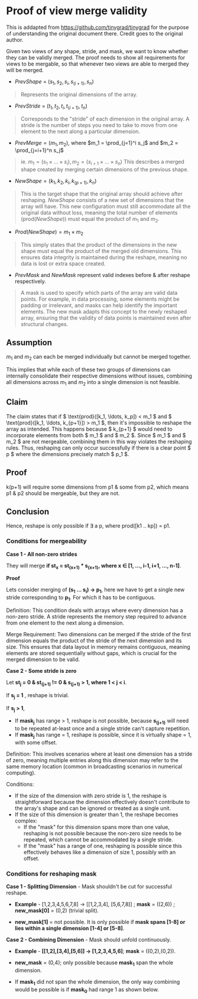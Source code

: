 # Proof of view merge validity
This is addapted from https://github.com/tinygrad/tinygrad for the purpose of understanding the original document there. Credit goes to the original author.

Given two views of any shape, stride, and mask, we want to know whether they can be validly merged.
The proof needs to show all requirements for views to be mergable, so that whenever two views are able to merged they will be merged.

<!-- 1. Dimension $d$ = represents the size of an array along a specific dimension
1. Stride $st$ -->
- $PrevShape$ = $(s_1, s_2, s_i, s_{(i+1)}, s_n)$
> Represents the original dimensions of the array.
- $PrevStride$ = $(t_1, t_2, t_i, t_{(i+1)}, t_n)$
> Corresponds to the "stride" of each dimension in the original array. A stride is the number of steps you need to take to move from one element to the next along a particular dimension.

- $PrevMerge = (m_1, m_2)$, where $m_1 = \prod_{j=1}^i s_j$ and $m_2 = \prod_{j=i+1}^n s_j$
> ie. $m_1 = (s_1 \times ... \times s_i), m_2 = (s_{i+1} \times ... \times s_n)$
> This describes a merged shape created by merging certain dimensions of the previous shape.

- $NewShape = (k_1, k_2, k_l, k_{(p+1)}, k_n)$
> This is the target shape that the original array should achieve after reshaping. $NewShape$ consists of a new set of dimensions that the array will have. This new configuration must still accommodate all the original data without loss, meaning the total number of elements (prod($NewShape$)) must equal the product of $m_1$ and $m_2$.

- $Prod(NewShape) = m_1 \times m_2$
> This simply states that the product of the dimensions in the new shape must equal the product of the merged old dimensions. This ensures data integrity is maintained during the reshape, meaning no data is lost or extra space created.

- $PrevMask$ and $NewMask$ represent valid indexes before & after reshape respectively.
> A mask is used to specify which parts of the array are valid data points. For example, in data processing, some elements might be padding or irrelevant, and masks can help identify the important elements. The new mask adapts this concept to the newly reshaped array, ensuring that the validity of data points is maintained even after structural changes.



## Assumption
$m_1$ and $m_2$ can each be merged individually but cannot be merged together.

This implies that while each of these two groups of dimensions can internally consolidate their respective dimensions without issues, combining all dimensions across $m_1$ and $m_2$ into a single dimension is not feasible.

## Claim
The claim states that if $ \text{prod}([k_1, \ldots, k_p]) < m_1 $ and $ \text{prod}([k_1, \ldots, k_{p+1}]) > m_1 $, then it's impossible to reshape the array as intended. This happens because $ k_{p+1} $ would need to incorporate elements from both $ m_1 $ and $ m_2 $. Since $ m_1 $ and $ m_2 $ are not mergeable, combining them in this way violates the reshaping rules. Thus, reshaping can only occur successfully if there is a clear point $ p $ where the dimensions precisely match $ p_1 $.

## Proof

k(p+1) will require some dimensions from p1 & some from p2, which means p1 & p2 should be mergeable, but they are not.

## Conclusion

Hence, reshape is only possible if ∃ a p, where prod([k1 .. kp]) = p1.


### Conditions for mergeability

**Case 1 - All non-zero strides**

They will merge **if st<sub>x</sub> = st<sub>(x+1)</sub> * s<sub>(x+1)</sub>, where x ∈ [1, ..., i-1, i+1, ..., n-1]**.

**Proof**

Lets consider merging of **(s<sub>1</sub> ... s<sub>i</sub>) -> p<sub>1</sub>**, here we have to get a single new stride corresponding to **p<sub>1</sub>**. For which it has to be contiguous. 

Definition: This condition deals with arrays where every dimension has a non-zero stride. A stride represents the memory step required to advance from one element to the next along a dimension.

Merge Requirement: Two dimensions can be merged if the stride of the first dimension equals the product of the stride of the next dimension and its size. This ensures that data layout in memory remains contiguous, meaning elements are stored sequentially without gaps, which is crucial for the merged dimension to be valid.

**Case 2 - Some stride is zero**

Let **st<sub>j</sub> = 0 & st<sub>(j+1)</sub> != 0 & s<sub>(j+1)</sub> > 1, where 1 < j < i**.

If **s<sub>j</sub> = 1** , reshape is trivial.

If **s<sub>j</sub> > 1**,
- If **mask<sub>j</sub>** has range > 1,
	reshape is not possible, because **s<sub>(j+1)</sub>** will need to be repeated at-least once and a single stride can't capture repetition.
- If **mask<sub>j</sub>** has range = 1,  reshape is possible, since it is virtually shape = 1, with some offset.

Definition: This involves scenarios where at least one dimension has a stride of zero, meaning multiple entries along this dimension may refer to the same memory location (common in broadcasting scenarios in numerical computing).

Conditions:
  - If the size of the dimension with zero stride is 1, the reshape is straightforward because the dimension effectively doesn't contribute to the array's shape and can be ignored or treated as a single unit.
  - If the size of this dimension is greater than 1, the reshape becomes complex:
    - If the "mask" for this dimension spans more than one value, reshaping is not possible because the non-zero size needs to be repeated, which cannot be accommodated by a single stride.
    - If the "mask" has a range of one, reshaping is possible since this effectively behaves like a dimension of size 1, possibly with an offset.


### Conditions for reshaping mask

**Case 1 - Splitting Dimension** - Mask shouldn't be cut for successful reshape.

- **Example** - 
[1,2,3,4,5,6,7,8] -> [[1,2,3,4], [5,6,7,8]] ; **mask** = ((2,6)) ; **new_mask[0]** = (0,2) (trivial split).

- **new_mask[1]** = not possible. It is only possible if **mask spans [1-8] or lies within a single dimension [1-4] or [5-8]**.


**Case 2 - Combining Dimension** - Mask should unfold continuously.

- **Example** - **[[1,2],[3,4],[5,6]] -> [1,2,3,4,5,6]**;  **mask** = ((0,2),(0,2)).

- **new_mask** = (0,4); only possible because **mask<sub>1</sub>** span the whole dimension.

- If **mask<sub>1</sub>** did not span the whole dimension, the only way combining would be possible is if **mask<sub>0</sub>** had range 1 as shown below.